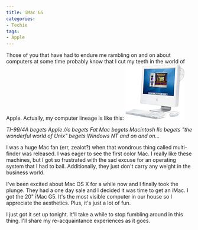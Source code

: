 ```yaml
---
title: iMac G5
categories:
- Techie
tags:
- Apple
---
```


Those of you that have had to endure me rambling on and on about computers at some time probably know that I cut my teeth in the world of Apple. Actually, my computer lineage is like this:
![](/assets/posts/2004/r_imac.jpg)

_TI-99/4A begets Apple //c begets Fat Mac begets Macintosh IIc begets "the wonderful world of Unix" begets Windows NT and on and on..._

I was a huge Mac fan (err, zealot?) when that wondrous thing called multi-finder was released. I was eager to see the first color Mac. I really like these machines, but I got so frustrated with the sad excuse for an operating system that I had to bail. Additionally, they just don't carry any weight in the business world.

I've been excited about Mac OS X for a while now and I finally took the plunge. They had a one day sale and I decided it was time to get an iMac. I got the 20" iMac G5. It's the most visible computer in our house so I appreciate the aesthetics. Plus, it's just a lot of fun.

I just got it set up tonight. It'll take a while to stop fumbling around in this thing. I'll share my re-acquaintance experiences as it goes.
